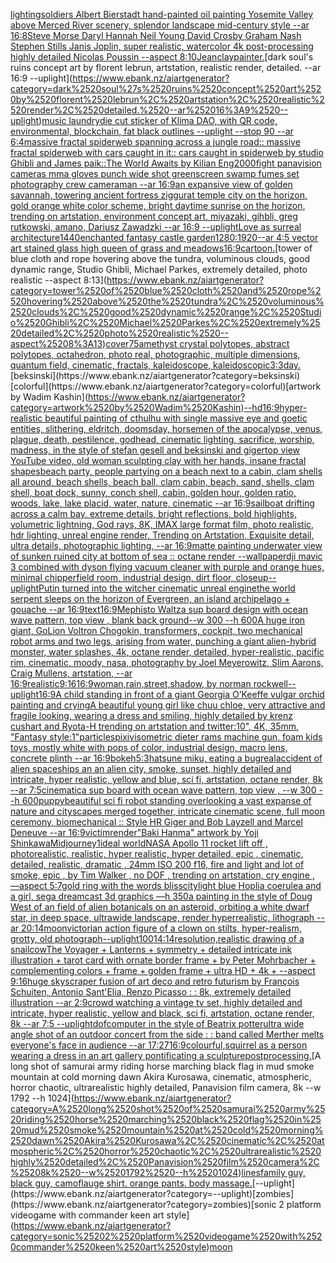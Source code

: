 [lighting](https://www.ebank.nz/aiartgenerator?category=lighting)[soldiers Albert Bierstadt hand-painted oil painting Yosemite Valley above Merced River scenery, splendor landscape mid-century style --ar 16:8](https://www.ebank.nz/aiartgenerator?category=soldiers%2520Albert%2520Bierstadt%2520hand-painted%2520oil%2520painting%2520Yosemite%2520Valley%2520above%2520Merced%2520River%2520scenery%2C%2520splendor%2520landscape%2520mid-century%2520style%2520--ar%252016%3A8)[Steve Morse Daryl Hannah Neil Young David Crosby Graham Nash Stephen Stills Janis Joplin, super realistic, watercolor 4k post-processing highly detailed Nicolas Poussin --aspect 8:10](https://www.ebank.nz/aiartgenerator?category=Steve%2520Morse%2520Daryl%2520Hannah%2520Neil%2520Young%2520David%2520Crosby%2520Graham%2520Nash%2520Stephen%2520Stills%2520Janis%2520Joplin%2C%2520super%2520realistic%2C%2520watercolor%25204k%2520post-processing%2520highly%2520detailed%2520Nicolas%2520Poussin%2520--aspect%25208%3A10)[Jean](https://www.ebank.nz/aiartgenerator?category=Jean)[clay](https://www.ebank.nz/aiartgenerator?category=clay)[painter.](https://www.ebank.nz/aiartgenerator?category=painter.)[dark soul's ruins concept art by florent lebrun, artstation, realistic render, detailed. --ar 16:9 --uplight](https://www.ebank.nz/aiartgenerator?category=dark%2520soul%27s%2520ruins%2520concept%2520art%2520by%2520florent%2520lebrun%2C%2520artstation%2C%2520realistic%2520render%2C%2520detailed.%2520--ar%252016%3A9%2520--uplight)[music laundry](https://www.ebank.nz/aiartgenerator?category=music%2520laundry)[die cut sticker of Klima DAO, with QR code, environmental, blockchain, fat black outlines --uplight --stop 90 --ar 6:4](https://www.ebank.nz/aiartgenerator?category=die%2520cut%2520sticker%2520of%2520Klima%2520DAO%2C%2520with%2520QR%2520code%2C%2520environmental%2C%2520blockchain%2C%2520fat%2520black%2520outlines%2520--uplight%2520--stop%252090%2520--ar%25206%3A4)[massive fractal spiderweb spanning across a jungle road:: massive fractal spiderweb with cars caught in it:: cars caught in spiderweb by studio Ghibli and James paik::](https://www.ebank.nz/aiartgenerator?category=massive%2520fractal%2520spiderweb%2520spanning%2520across%2520a%2520jungle%2520road%3A%3A%2520massive%2520fractal%2520spiderweb%2520with%2520cars%2520caught%2520in%2520it%3A%3A%2520cars%2520caught%2520in%2520spiderweb%2520by%2520studio%2520Ghibli%2520and%2520James%2520paik%3A%3A)[The World Awaits by Kilian Eng](https://www.ebank.nz/aiartgenerator?category=The%2520World%2520Awaits%2520by%2520Kilian%2520Eng)[2000](https://www.ebank.nz/aiartgenerator?category=2000)[fight panavision cameras mma gloves punch wide shot greenscreen swamp fumes set photography crew cameraman --ar 16:9](https://www.ebank.nz/aiartgenerator?category=fight%2520panavision%2520cameras%2520mma%2520gloves%2520punch%2520wide%2520shot%2520greenscreen%2520swamp%2520fumes%2520set%2520photography%2520crew%2520cameraman%2520--ar%252016%3A9)[an expansive view of golden savannah, towering ancient fortress ziggurat temple city on the horizon, gold orange white color scheme, bright daytime sunrise on the horizon, trending on artstation, environment concept art, miyazaki, gihbli, greg rutkowski, amano, Dariusz Zawadzki --ar 16:9 --uplight](https://www.ebank.nz/aiartgenerator?category=an%2520expansive%2520view%2520of%2520golden%2520savannah%2C%2520towering%2520ancient%2520fortress%2520ziggurat%2520temple%2520city%2520on%2520the%2520horizon%2C%2520gold%2520orange%2520white%2520color%2520scheme%2C%2520bright%2520daytime%2520sunrise%2520on%2520the%2520horizon%2C%2520trending%2520on%2520artstation%2C%2520environment%2520concept%2520art%2C%2520miyazaki%2C%2520gihbli%2C%2520greg%2520rutkowski%2C%2520amano%2C%2520Dariusz%2520Zawadzki%2520--ar%252016%3A9%2520--uplight)[Love as surreal architecture](https://www.ebank.nz/aiartgenerator?category=Love%2520as%2520surreal%2520architecture)[1440](https://www.ebank.nz/aiartgenerator?category=1440)[enchanted fantasy castle garden](https://www.ebank.nz/aiartgenerator?category=enchanted%2520fantasy%2520castle%2520garden)[1280:1920](https://www.ebank.nz/aiartgenerator?category=1280%3A1920)[--ar 4:5 vector art stained glass high queen of grass and meadows](https://www.ebank.nz/aiartgenerator?category=--ar%25204%3A5%2520vector%2520art%2520stained%2520glass%2520high%2520queen%2520of%2520grass%2520and%2520meadows)[16:9](https://www.ebank.nz/aiartgenerator?category=16%3A9)[cartoon.](https://www.ebank.nz/aiartgenerator?category=cartoon.)[tower of blue cloth and rope hovering above the tundra, voluminous clouds, good dynamic range, Studio Ghibli, Michael Parkes, extremely detailed, photo realistic --aspect 8:13](https://www.ebank.nz/aiartgenerator?category=tower%2520of%2520blue%2520cloth%2520and%2520rope%2520hovering%2520above%2520the%2520tundra%2C%2520voluminous%2520clouds%2C%2520good%2520dynamic%2520range%2C%2520Studio%2520Ghibli%2C%2520Michael%2520Parkes%2C%2520extremely%2520detailed%2C%2520photo%2520realistic%2520--aspect%25208%3A13)[cover](https://www.ebank.nz/aiartgenerator?category=cover)[75](https://www.ebank.nz/aiartgenerator?category=75)[amethyst crystal polytopes, abstract polytopes, octahedron, photo real, photographic, multiple dimensions, quantum field, cinematic, fractals, kaleidoscope, kaleidoscopic](https://www.ebank.nz/aiartgenerator?category=amethyst%2520crystal%2520polytopes%2C%2520abstract%2520polytopes%2C%2520octahedron%2C%2520photo%2520real%2C%2520photographic%2C%2520multiple%2520dimensions%2C%2520quantum%2520field%2C%2520cinematic%2C%2520fractals%2C%2520kaleidoscope%2C%2520kaleidoscopic)[3:3](https://www.ebank.nz/aiartgenerator?category=3%3A3)[day.](https://www.ebank.nz/aiartgenerator?category=day.)[beksinski](https://www.ebank.nz/aiartgenerator?category=beksinski)[colorful](https://www.ebank.nz/aiartgenerator?category=colorful)[artwork by Wadim Kashin](https://www.ebank.nz/aiartgenerator?category=artwork%2520by%2520Wadim%2520Kashin)[--hd](https://www.ebank.nz/aiartgenerator?category=--hd)[16:9](https://www.ebank.nz/aiartgenerator?category=16%3A9)[hyper-realistic beautiful painting of  cthulhu with single massive eye and goetic entities, slithering, eldritch, doomsday, horsemen of the apocalypse, venus, plague, death, pestilence, godhead, cinematic lighting, sacrifice, worship, madness, in the style of stefan gesell and beksinski and giger](https://www.ebank.nz/aiartgenerator?category=hyper-realistic%2520beautiful%2520painting%2520of%2520%2520cthulhu%2520with%2520single%2520massive%2520eye%2520and%2520goetic%2520entities%2C%2520slithering%2C%2520eldritch%2C%2520doomsday%2C%2520horsemen%2520of%2520the%2520apocalypse%2C%2520venus%2C%2520plague%2C%2520death%2C%2520pestilence%2C%2520godhead%2C%2520cinematic%2520lighting%2C%2520sacrifice%2C%2520worship%2C%2520madness%2C%2520in%2520the%2520style%2520of%2520stefan%2520gesell%2520and%2520beksinski%2520and%2520giger)[top view YouTube video, old woman sculpting clay with her hands, insane fractal shapes](https://www.ebank.nz/aiartgenerator?category=top%2520view%2520YouTube%2520video%2C%2520old%2520woman%2520sculpting%2520clay%2520with%2520her%2520hands%2C%2520insane%2520fractal%2520shapes)[beach party, people partying on a beach next to a cabin, clam shells all around, beach shells, beach ball,  clam cabin, beach, sand, shells, clam shell, boat dock, sunny, conch shell, cabin, golden hour, golden ratio, woods, lake, lake placid, water, nature, cinematic --ar 16:9](https://www.ebank.nz/aiartgenerator?category=beach%2520party%2C%2520people%2520partying%2520on%2520a%2520beach%2520next%2520to%2520a%2520cabin%2C%2520clam%2520shells%2520all%2520around%2C%2520beach%2520shells%2C%2520beach%2520ball%2C%2520%2520clam%2520cabin%2C%2520beach%2C%2520sand%2C%2520shells%2C%2520clam%2520shell%2C%2520boat%2520dock%2C%2520sunny%2C%2520conch%2520shell%2C%2520cabin%2C%2520golden%2520hour%2C%2520golden%2520ratio%2C%2520woods%2C%2520lake%2C%2520lake%2520placid%2C%2520water%2C%2520nature%2C%2520cinematic%2520--ar%252016%3A9)[sailboat drifting across a calm bay, extreme details, bright reflections, bold highlights, volumetric lightning, God rays, 8K, IMAX large format film, photo realistic, hdr lighting, unreal engine render, Trending on Artstation, Exquisite detail, ultra details, photographic lighting, --ar 16:9](https://www.ebank.nz/aiartgenerator?category=sailboat%2520drifting%2520across%2520a%2520calm%2520bay%2C%2520extreme%2520details%2C%2520bright%2520reflections%2C%2520bold%2520highlights%2C%2520volumetric%2520lightning%2C%2520God%2520rays%2C%25208K%2C%2520IMAX%2520large%2520format%2520film%2C%2520photo%2520realistic%2C%2520hdr%2520lighting%2C%2520unreal%2520engine%2520render%2C%2520Trending%2520on%2520Artstation%2C%2520Exquisite%2520detail%2C%2520ultra%2520details%2C%2520photographic%2520lighting%2C%2520--ar%252016%3A9)[matte painting underwater view of sunken ruined city at bottom of sea :: octane render --wallpaper](https://www.ebank.nz/aiartgenerator?category=matte%2520painting%2520underwater%2520view%2520of%2520sunken%2520ruined%2520city%2520at%2520bottom%2520of%2520sea%2520%3A%3A%2520octane%2520render%2520--wallpaper)[dji mavic 3 combined with dyson flying vacuum cleaner with purple and orange hues, minimal chipperfield room, industrial design, dirt floor, closeup](https://www.ebank.nz/aiartgenerator?category=dji%2520mavic%25203%2520combined%2520with%2520dyson%2520flying%2520vacuum%2520cleaner%2520with%2520purple%2520and%2520orange%2520hues%2C%2520minimal%2520chipperfield%2520room%2C%2520industrial%2520design%2C%2520dirt%2520floor%2C%2520closeup)[--uplight](https://www.ebank.nz/aiartgenerator?category=--uplight)[Putin turned into the witcher cinematic unreal engine](https://www.ebank.nz/aiartgenerator?category=Putin%2520turned%2520into%2520the%2520witcher%2520cinematic%2520unreal%2520engine)[the world serpent sleeps on the horizon of Evergreen, an island archipelago + gouache --ar 16:9](https://www.ebank.nz/aiartgenerator?category=the%2520world%2520serpent%2520sleeps%2520on%2520the%2520horizon%2520of%2520Evergreen%2C%2520an%2520island%2520archipelago%2520%2B%2520gouache%2520--ar%252016%3A9)[text](https://www.ebank.nz/aiartgenerator?category=text)[16:9](https://www.ebank.nz/aiartgenerator?category=16%3A9)[Mephisto Waltz](https://www.ebank.nz/aiartgenerator?category=Mephisto%2520Waltz)[a sup board design with ocean wave pattern, top view , blank back ground--w 300 --h 600](https://www.ebank.nz/aiartgenerator?category=a%2520sup%2520board%2520design%2520with%2520ocean%2520wave%2520pattern%2C%2520top%2520view%2520%2C%2520blank%2520back%2520ground--w%2520300%2520--h%2520600)[A huge iron giant, GoLion Voltron Chogokin, transformers, cockpit, two mechanical robot arms and two legs, arising from water, punching a giant alien-hybrid monster, water splashes, 4k, octane render, detailed, hyper-realistic, pacific rim, cinematic, moody, nasa, photography by Joel Meyerowitz, Slim Aarons, Craig Mullens, artstation, --ar 16:9](https://www.ebank.nz/aiartgenerator?category=A%2520huge%2520iron%2520giant%2C%2520GoLion%2520Voltron%2520Chogokin%2C%2520transformers%2C%2520cockpit%2C%2520two%2520mechanical%2520robot%2520arms%2520and%2520two%2520legs%2C%2520arising%2520from%2520water%2C%2520punching%2520a%2520giant%2520alien-hybrid%2520monster%2C%2520water%2520splashes%2C%25204k%2C%2520octane%2520render%2C%2520detailed%2C%2520hyper-realistic%2C%2520pacific%2520rim%2C%2520cinematic%2C%2520moody%2C%2520nasa%2C%2520photography%2520by%2520Joel%2520Meyerowitz%2C%2520Slim%2520Aarons%2C%2520Craig%2520Mullens%2C%2520artstation%2C%2520--ar%252016%3A9)[realistic](https://www.ebank.nz/aiartgenerator?category=realistic)[9:16](https://www.ebank.nz/aiartgenerator?category=9%3A16)[16:9](https://www.ebank.nz/aiartgenerator?category=16%3A9)[woman,rain,street,shadow, by norman rockwell](https://www.ebank.nz/aiartgenerator?category=woman%2Crain%2Cstreet%2Cshadow%2C%2520by%2520norman%2520rockwell)[--uplight](https://www.ebank.nz/aiartgenerator?category=--uplight)[16:9](https://www.ebank.nz/aiartgenerator?category=16%3A9)[A child standing in front of a giant Georgia O’Keeffe vulgar orchid painting and crying](https://www.ebank.nz/aiartgenerator?category=A%2520child%2520standing%2520in%2520front%2520of%2520a%2520giant%2520Georgia%2520O%E2%80%99Keeffe%2520vulgar%2520orchid%2520painting%2520and%2520crying)[A beautiful young girl like chuu chloe, very attractive and fragile looking, wearing a dress and smiling, highly detailed by krenz cushart and Ryota-H trending on artstation and twitter:10", 4K, 35mm, "Fantasy style:1"](https://www.ebank.nz/aiartgenerator?category=A%2520beautiful%2520young%2520girl%2520like%2520chuu%2520chloe%2C%2520very%2520attractive%2520and%2520fragile%2520looking%2C%2520wearing%2520a%2520dress%2520and%2520smiling%2C%2520highly%2520detailed%2520by%2520krenz%2520cushart%2520and%2520Ryota-H%2520trending%2520on%2520artstation%2520and%2520twitter%3A10%22%2C%25204K%2C%252035mm%2C%2520%22Fantasy%2520style%3A1%22)[particles](https://www.ebank.nz/aiartgenerator?category=particles)[pixiv](https://www.ebank.nz/aiartgenerator?category=pixiv)[isometric dieter rams machine gun,  foam kids toys, mostly white with pops of color, industrial design, macro lens, concrete plinth --ar 16:9](https://www.ebank.nz/aiartgenerator?category=isometric%2520dieter%2520rams%2520machine%2520gun%2C%2520%2520foam%2520kids%2520toys%2C%2520mostly%2520white%2520with%2520pops%2520of%2520color%2C%2520industrial%2520design%2C%2520macro%2520lens%2C%2520concrete%2520plinth%2520--ar%252016%3A9)[bokeh](https://www.ebank.nz/aiartgenerator?category=bokeh)[5:3](https://www.ebank.nz/aiartgenerator?category=5%3A3)[hatsune miku, eating a bug](https://www.ebank.nz/aiartgenerator?category=hatsune%2520miku%2C%2520eating%2520a%2520bug)[real](https://www.ebank.nz/aiartgenerator?category=real)[accident of alien spaceships an an alien city, smoke, sunset, highly detailed and intricate, hyper realistic, yellow and blue, sci fi, artstation, octane render, 8k --ar 7:5](https://www.ebank.nz/aiartgenerator?category=accident%2520of%2520alien%2520spaceships%2520an%2520an%2520alien%2520city%2C%2520smoke%2C%2520sunset%2C%2520highly%2520detailed%2520and%2520intricate%2C%2520hyper%2520realistic%2C%2520yellow%2520and%2520blue%2C%2520sci%2520fi%2C%2520artstation%2C%2520octane%2520render%2C%25208k%2520--ar%25207%3A5)[cinematic](https://www.ebank.nz/aiartgenerator?category=cinematic)[a sup board with ocean wave pattern, top view , --w 300 --h 600](https://www.ebank.nz/aiartgenerator?category=a%2520sup%2520board%2520with%2520ocean%2520wave%2520pattern%2C%2520top%2520view%2520%2C%2520--w%2520300%2520--h%2520600)[puppy](https://www.ebank.nz/aiartgenerator?category=puppy)[beautiful sci fi robot standing overlooking a vast expanse of nature and cityscapes merged together, intricate cinematic scene, full moon ceremony, biomechanical :: Style HR Giger and Bob Layzell and Marcel Deneuve --ar 16:9](https://www.ebank.nz/aiartgenerator?category=beautiful%2520sci%2520fi%2520robot%2520standing%2520overlooking%2520a%2520vast%2520expanse%2520of%2520nature%2520and%2520cityscapes%2520merged%2520together%2C%2520intricate%2520cinematic%2520scene%2C%2520full%2520moon%2520ceremony%2C%2520biomechanical%2520%3A%3A%2520Style%2520HR%2520Giger%2520and%2520Bob%2520Layzell%2520and%2520Marcel%2520Deneuve%2520--ar%252016%3A9)[victim](https://www.ebank.nz/aiartgenerator?category=victim)[render](https://www.ebank.nz/aiartgenerator?category=render)["Baki Hanma" artwork by Yoji Shinkawa](https://www.ebank.nz/aiartgenerator?category=%22Baki%2520Hanma%22%2520artwork%2520by%2520Yoji%2520Shinkawa)[Midjourney](https://www.ebank.nz/aiartgenerator?category=Midjourney)[1](https://www.ebank.nz/aiartgenerator?category=1)[ideal world](https://www.ebank.nz/aiartgenerator?category=ideal%2520world)[NASA Apollo 11 rocket lift off , photorealistic, realistic, hyper realistic, hyper detailed, epic , cinematic, detailed, realistic, dramatic , 24mm ISO 200 f16, fire and light and lot of smoke, epic , by Tim Walker , no DOF , trending on artstation, cry engine , —aspect 5:7](https://www.ebank.nz/aiartgenerator?category=NASA%2520Apollo%252011%2520rocket%2520lift%2520off%2520%2C%2520photorealistic%2C%2520realistic%2C%2520hyper%2520realistic%2C%2520hyper%2520detailed%2C%2520epic%2520%2C%2520cinematic%2C%2520detailed%2C%2520realistic%2C%2520dramatic%2520%2C%252024mm%2520ISO%2520200%2520f16%2C%2520fire%2520and%2520light%2520and%2520lot%2520of%2520smoke%2C%2520epic%2520%2C%2520by%2520Tim%2520Walker%2520%2C%2520no%2520DOF%2520%2C%2520trending%2520on%2520artstation%2C%2520cry%2520engine%2520%2C%2520%E2%80%94aspect%25205%3A7)[gold ring with the words blisscity](https://www.ebank.nz/aiartgenerator?category=gold%2520ring%2520with%2520the%2520words%2520blisscity)[light blue Hoplia coerulea and a girl,  sega dreamcast 3d graphics —h 350](https://www.ebank.nz/aiartgenerator?category=light%2520blue%2520Hoplia%2520coerulea%2520and%2520a%2520girl%2C%2520%2520sega%2520dreamcast%25203d%2520graphics%2520%E2%80%94h%2520350)[a painting in the style of Doug West of an field of alien botanicals on an asteroid, orbiting a white dwarf star, in deep space, ultrawide landscape, render hyperrealistic, lithograph --ar 20:14](https://www.ebank.nz/aiartgenerator?category=a%2520painting%2520in%2520the%2520style%2520of%2520Doug%2520West%2520of%2520an%2520field%2520of%2520alien%2520botanicals%2520on%2520an%2520asteroid%2C%2520orbiting%2520a%2520white%2520dwarf%2520star%2C%2520in%2520deep%2520space%2C%2520ultrawide%2520landscape%2C%2520render%2520hyperrealistic%2C%2520lithograph%2520--ar%252020%3A14)[moon](https://www.ebank.nz/aiartgenerator?category=moon)[victorian action figure of a clown on stilts, hyper-realism, grotty, old photograph](https://www.ebank.nz/aiartgenerator?category=victorian%2520action%2520figure%2520of%2520a%2520clown%2520on%2520stilts%2C%2520hyper-realism%2C%2520grotty%2C%2520old%2520photograph)[--uplight](https://www.ebank.nz/aiartgenerator?category=--uplight)[100](https://www.ebank.nz/aiartgenerator?category=100)[14:14](https://www.ebank.nz/aiartgenerator?category=14%3A14)[resolution,](https://www.ebank.nz/aiartgenerator?category=resolution%2C)[realistic drawing of a snailcow](https://www.ebank.nz/aiartgenerator?category=realistic%2520drawing%2520of%2520a%2520snailcow)[The Voyager + Lanterns + symmetry + detailed intricate ink illustration + tarot card with ornate border frame + by Peter Mohrbacher + complementing colors + frame + golden frame + ultra HD + 4k + --aspect 9:16](https://www.ebank.nz/aiartgenerator?category=The%2520Voyager%2520%2B%2520Lanterns%2520%2B%2520symmetry%2520%2B%2520detailed%2520intricate%2520ink%2520illustration%2520%2B%2520tarot%2520card%2520with%2520ornate%2520border%2520frame%2520%2B%2520by%2520Peter%2520Mohrbacher%2520%2B%2520complementing%2520colors%2520%2B%2520frame%2520%2B%2520golden%2520frame%2520%2B%2520ultra%2520HD%2520%2B%25204k%2520%2B%2520--aspect%25209%3A16)[huge skyscraper fusion of art deco and retro futurism by François Schuiten, Antonio Sant'Elia, Renzo Picasso : : 8k, extremely detailed illustration  --ar 2:9](https://www.ebank.nz/aiartgenerator?category=huge%2520skyscraper%2520fusion%2520of%2520art%2520deco%2520and%2520retro%2520futurism%2520by%2520Fran%C3%A7ois%2520Schuiten%2C%2520Antonio%2520Sant%27Elia%2C%2520Renzo%2520Picasso%2520%3A%2520%3A%25208k%2C%2520extremely%2520detailed%2520illustration%2520%2520--ar%25202%3A9)[crowd watching a vintage tv set, highly detailed and intricate, hyper realistic, yellow and black, sci fi, artstation, octane render, 8k --ar 7:5 --uplight](https://www.ebank.nz/aiartgenerator?category=crowd%2520watching%2520a%2520vintage%2520tv%2520set%2C%2520highly%2520detailed%2520and%2520intricate%2C%2520hyper%2520realistic%2C%2520yellow%2520and%2520black%2C%2520sci%2520fi%2C%2520artstation%2C%2520octane%2520render%2C%25208k%2520--ar%25207%3A5%2520--uplight)[dof](https://www.ebank.nz/aiartgenerator?category=dof)[computer in the style of Beatrix potter](https://www.ebank.nz/aiartgenerator?category=computer%2520in%2520the%2520style%2520of%2520Beatrix%2520potter)[ultra wide angle shot of an outdoor concert from the side : : band called Merther melts everyone's face in audience --ar 17:27](https://www.ebank.nz/aiartgenerator?category=ultra%2520wide%2520angle%2520shot%2520of%2520an%2520outdoor%2520concert%2520from%2520the%2520side%2520%3A%2520%3A%2520band%2520called%2520Merther%2520melts%2520everyone%27s%2520face%2520in%2520audience%2520--ar%252017%3A27)[16:9](https://www.ebank.nz/aiartgenerator?category=16%3A9)[colourful,](https://www.ebank.nz/aiartgenerator?category=colourful%2C)[squirrel as a person wearing a dress in an art gallery pontificating a sculpture](https://www.ebank.nz/aiartgenerator?category=squirrel%2520as%2520a%2520person%2520wearing%2520a%2520dress%2520in%2520an%2520art%2520gallery%2520pontificating%2520a%2520sculpture)[postprocessing.](https://www.ebank.nz/aiartgenerator?category=postprocessing.)[A long shot of samurai army riding horse marching black flag in mud smoke mountain at cold morning dawn Akira Kurosawa, cinematic, atmospheric, horror chaotic, ultrarealistic highly detailed, Panavision film camera, 8k --w 1792 --h 1024](https://www.ebank.nz/aiartgenerator?category=A%2520long%2520shot%2520of%2520samurai%2520army%2520riding%2520horse%2520marching%2520black%2520flag%2520in%2520mud%2520smoke%2520mountain%2520at%2520cold%2520morning%2520dawn%2520Akira%2520Kurosawa%2C%2520cinematic%2C%2520atmospheric%2C%2520horror%2520chaotic%2C%2520ultrarealistic%2520highly%2520detailed%2C%2520Panavision%2520film%2520camera%2C%25208k%2520--w%25201792%2520--h%25201024)[lines](https://www.ebank.nz/aiartgenerator?category=lines)[family guy, black guy, camoflauge shirt. orange pants. body massage.](https://www.ebank.nz/aiartgenerator?category=family%2520guy%2C%2520black%2520guy%2C%2520camoflauge%2520shirt.%2520orange%2520pants.%2520body%2520massage.)[--uplight](https://www.ebank.nz/aiartgenerator?category=--uplight)[zombies](https://www.ebank.nz/aiartgenerator?category=zombies)[sonic 2 platform videogame with commander keen art style](https://www.ebank.nz/aiartgenerator?category=sonic%25202%2520platform%2520videogame%2520with%2520commander%2520keen%2520art%2520style)[moon](https://www.ebank.nz/aiartgenerator?category=moon)